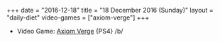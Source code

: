 +++
date = "2016-12-18"
title = "18 December 2016 (Sunday)"
layout = "daily-diet"
video-games = ["axiom-verge"]
+++

<ul>
<li class="entry video-games">Video Game: <a href="/video-games/axiom-verge">Axiom Verge</a> {PS4} /b/</li>
</ul>